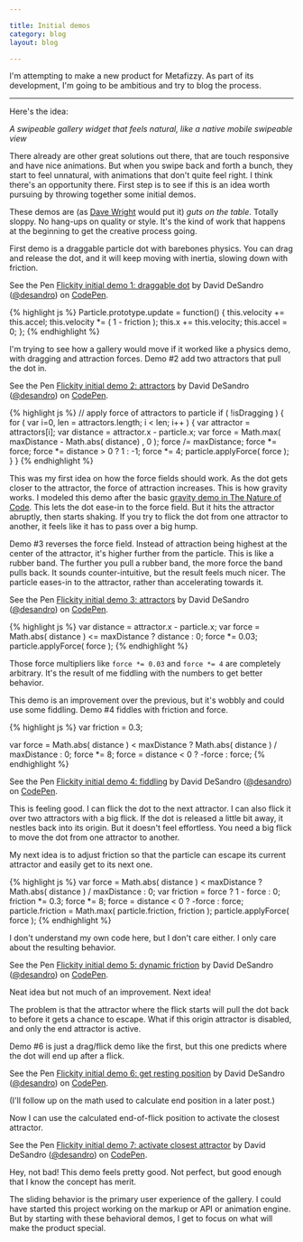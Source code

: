 ```yaml
---

title: Initial demos
category: blog
layout: blog

---
```


I'm attempting to make a new product for Metafizzy. As part of its development, I'm going to be ambitious and try to blog the process.

---

Here's the idea:

_A swipeable gallery widget that feels natural, like a native mobile swipeable view_

There already are other great solutions out there, that are touch responsive and have nice animations. But when you swipe back and forth a bunch, they start to feel unnatural, with animations that don't quite feel right. I think there's an opportunity there. First step is to see if this is an idea worth pursuing by throwing together some initial demos.

These demos are (as [Dave Wright](https://twitter.com/dwjr) would put it) _guts on the table_. Totally sloppy. No hang-ups on quality or style. It's the kind of work that happens at the beginning to get the creative process going.

First demo is a draggable particle dot with barebones physics. You can drag and release the dot, and it will keep moving with inertia, slowing down with friction.

<p data-height="268" data-theme-id="0" data-slug-hash="GgoGrP" data-default-tab="result" data-user="desandro" class='codepen'>See the Pen <a href='http://codepen.io/desandro/pen/GgoGrP/'>Flickity initial demo 1: draggable dot</a> by David DeSandro (<a href='http://codepen.io/desandro'>@desandro</a>) on <a href='http://codepen.io'>CodePen</a>.</p>

{% highlight js %}
Particle.prototype.update = function() {
  this.velocity += this.accel;
  this.velocity *= ( 1 - friction );
  this.x += this.velocity;
  this.accel = 0;
};
{% endhighlight %}

I'm trying to see how a gallery would move if it worked like a physics demo, with dragging and attraction forces. Demo #2 add two attractors that pull the dot in.

<p data-height="268" data-theme-id="0" data-slug-hash="xbZzqX" data-default-tab="result" data-user="desandro" class='codepen'>See the Pen <a href='http://codepen.io/desandro/pen/xbZzqX/'>Flickity initial demo 2: attractors</a> by David DeSandro (<a href='http://codepen.io/desandro'>@desandro</a>) on <a href='http://codepen.io'>CodePen</a>.</p>

{% highlight js %}
// apply force of attractors to particle
if ( !isDragging ) {
  for ( var i=0, len = attractors.length; i < len; i++ ) {
    var attractor = attractors[i];
    var distance = attractor.x - particle.x;
    var force = Math.max( maxDistance - Math.abs( distance) , 0 );
    force /= maxDistance;
    force *= force;
    force *= distance > 0 ? 1 : -1;
    force *= 4;
    particle.applyForce( force );
  }
}
{% endhighlight %}

This was my first idea on how the force fields should work.  As the dot gets closer to the attractor, the force of attraction increases. This is how gravity works. I modeled this demo after the basic [gravity demo in The Nature of Code](http://natureofcode.com/book/chapter-2-forces/#chapter02_example6). This lets the dot ease-in to the force field. But it hits the attractor abruptly, then starts shaking. If you try to flick the dot from one attractor to another, it feels like it has to pass over a big hump.

Demo #3 reverses the force field. Instead of attraction being highest at the center of the attractor, it's higher further from the particle. This is like a rubber band. The further you pull a rubber band, the more force the band pulls back. It sounds counter-intuitive, but the result feels much nicer. The particle eases-in to the attractor, rather than accelerating towards it.

<p data-height="268" data-theme-id="0" data-slug-hash="KwVeqV" data-default-tab="result" data-user="desandro" class='codepen'>See the Pen <a href='http://codepen.io/desandro/pen/KwVeqV/'>Flickity initial demo 3: attractors</a> by David DeSandro (<a href='http://codepen.io/desandro'>@desandro</a>) on <a href='http://codepen.io'>CodePen</a>.</p>

{% highlight js %}
var distance = attractor.x - particle.x;
var force = Math.abs( distance ) <= maxDistance ? distance : 0;
force *= 0.03;
particle.applyForce( force );
{% endhighlight %}

Those force multipliers like `force *= 0.03` and `force *= 4` are completely arbitrary. It's the result of me fiddling with the numbers to get better behavior.

This demo is an improvement over the previous, but it's wobbly and could use some fiddling. Demo #4 fiddles with friction and force.

{% highlight js %}
var friction = 0.3;

var force = Math.abs( distance ) < maxDistance ?
  Math.abs( distance ) / maxDistance : 0;
force *= 8;
force = distance < 0 ? -force : force;
{% endhighlight %}

<p data-height="268" data-theme-id="0" data-slug-hash="WbryZb" data-default-tab="result" data-user="desandro" class='codepen'>See the Pen <a href='http://codepen.io/desandro/pen/WbryZb/'>Flickity initial demo 4: fiddling</a> by David DeSandro (<a href='http://codepen.io/desandro'>@desandro</a>) on <a href='http://codepen.io'>CodePen</a>.</p>

This is feeling good. I can flick the dot to the next attractor. I can also flick it over two attractors with a big flick. If the dot is released a little bit away, it nestles back into its origin. But it doesn't feel effortless. You need a big flick to move the dot from one attractor to another.

My next idea is to adjust friction so that the particle can escape its current attractor and easily get to its next one.

{% highlight js %}
var force = Math.abs( distance ) < maxDistance ?
  Math.abs( distance ) / maxDistance : 0;
var friction = force ? 1 - force : 0;
friction *= 0.3;
force *= 8;
force = distance < 0 ? -force : force;
particle.friction = Math.max( particle.friction, friction );
particle.applyForce( force );
{% endhighlight %}

I don't understand my own code here, but I don't care either. I only care about the resulting behavior.

<p data-height="268" data-theme-id="0" data-slug-hash="LEGJaL" data-default-tab="result" data-user="desandro" class='codepen'>See the Pen <a href='http://codepen.io/desandro/pen/LEGJaL/'>Flickity initial demo 5: dynamic friction</a> by David DeSandro (<a href='http://codepen.io/desandro'>@desandro</a>) on <a href='http://codepen.io'>CodePen</a>.</p>

Neat idea but not much of an improvement. Next idea!

The problem is that the attractor where the flick starts will pull the dot back to before it gets a chance to escape. What if this origin attractor is disabled, and only the end attractor is active.

Demo #6 is just a drag/flick demo like the first, but this one predicts where the dot will end up after a flick.

<p data-height="268" data-theme-id="0" data-slug-hash="myVzRQ" data-default-tab="result" data-user="desandro" class='codepen'>See the Pen <a href='http://codepen.io/desandro/pen/myVzRQ/'>Flickity initial demo 6: get resting position</a> by David DeSandro (<a href='http://codepen.io/desandro'>@desandro</a>) on <a href='http://codepen.io'>CodePen</a>.</p>

(I'll follow up on the math used to calculate end position in a later post.)

Now I can use the calculated end-of-flick position to activate the closest attractor.

<p data-height="268" data-theme-id="0" data-slug-hash="emJPRg" data-default-tab="result" data-user="desandro" class='codepen'>See the Pen <a href='http://codepen.io/desandro/pen/emJPRg/'>Flickity initial demo 7: activate closest attractor</a> by David DeSandro (<a href='http://codepen.io/desandro'>@desandro</a>) on <a href='http://codepen.io'>CodePen</a>.</p>

Hey, not bad! This demo feels pretty good. Not perfect, but good enough that I know the concept has merit.

The sliding behavior is the primary user experience of the gallery. I could have started this project working on the markup or API or animation engine. But by starting with these behavioral demos, I get to focus on what will make the product special.

<script async src="//assets.codepen.io/assets/embed/ei.js"></script>
